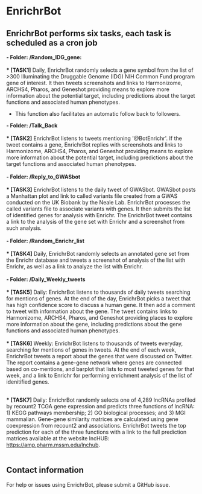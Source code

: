 # EnrichrBot

## EnrichrBot performs six tasks, each task is scheduled as a cron job
<b>- Folder: /Random_IDG_gene: <br><br>
    * [TASK1]</b> Daily, EnrichrBot randomly selects a gene symbol from the list of >300 Illuminating the Druggable Genome (IDG) NIH Common Fund program gene of interest. It then tweets screenshots and links to Harmonizome, ARCHS4, Pharos, and Geneshot providing means to explore more information about the potential target, including predictions about the target functions and associated human phenotypes.
   <ul><li> This function also facilitates an automatic follow back to followers. </li></ul>
<b>- Folder: /Talk_Back <br><br>
    * [TASK2]</b> EnrichrBot listens to tweets mentioning '@BotEnrichr'. If the tweet contains a gene, EnrichrBot replies with screenshots and links to Harmonizome, ARCHS4, Pharos, and Geneshot providing means to explore more information about the potential target, including predictions about the target functions and associated human phenotypes.
 <br><br>
<b>- Folder: /Reply_to_GWASbot <br><br>
    * [TASK3]</b> EnrichrBot listens to the daily tweet of GWASbot. GWASbot posts a Manhattan plot and link to called variants file created from a GWAS conducted on the UK Biobank by the Neale Lab. EnrichrBot processes the called variants file to associate variants with genes. It then submits the list of identified genes for analysis with Enrichr. The EnrichrBot tweet contains a link to the analysis of the gene set with Enrichr and a screenshot from such analysis.
     <br><br>
<b>- Folder: /Random_Enrichr_list <br><br>
    * [TASK4]</b> Daily, EnrichrBot randomly selects an annotated gene set from the Enrichr database and tweets a screenshot of analysis of the list with Enrichr, as well as a link to analyze the list with Enrichr.
      <br><br>     
<b>- Folder: /Daily_Weekly_tweets<br><br>
    * [TASK5]</b> Daily: EnrichrBot listens to thousands of daily tweets searching for mentions of genes. At the end of the day, EnrichrBot picks a tweet that has high confidence score to discuss a human gene. It then add a comment to tweet with information about the gene. The tweet contains links to Harmonizome, ARCHS4, Pharos, and Geneshot providing places to explore more information about the gene, including predictions about the gene functions and associated human phenotypes.
     <br><br> 
<b>* [TASK6]</b> Weekly: EnrichrBot listens to thousands of tweets everyday, searching for mentions of genes in tweets. At the end of each week, EnrichrBot tweets a report about the genes that were discussed on Twitter. The report contains a gene-gene network where genes are connected based on co-mentions, and barplot that lists to most tweeted genes for that week, and a link to Enrichr for performing enrichment analysis of the list of idenitified genes.
      <br><br> 

<b>* [TASK7]</b> Daily: EnrichrBot randomly selects one of 4,289 lncRNAs profiled by recount2 TCGA gene expression and predicts three functions of lncRNA: 1) KEGG pathways membership; 2) GO biological processes; and 3) MGI mammalian. Gene-gene similarity matrices are calculated using gene coexpression from recount2 and associations. EnrichrBot tweets the top prediction for each of the three functions with a link to the full prediction matrices available at the website lncHUB: https://amp.pharm.mssm.edu/lnchub.
<br><br>

## Contact information
For help or issues using EnrichrBot, please submit a GitHub issue.
